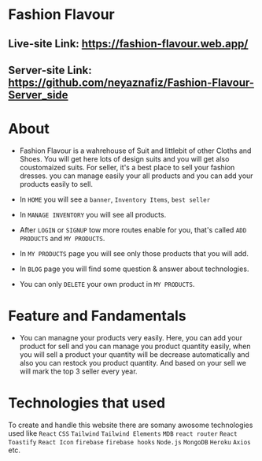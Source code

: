 # Fashion Flavour

## Live-site Link: https://fashion-flavour.web.app/

## Server-site Link: https://github.com/neyaznafiz/Fashion-Flavour-Server_side

# About

- Fashion Flavour is a wahrehouse of Suit and littlebit of other Cloths and Shoes. You will get here lots of design suits and you will get also coustomaized suits. For seller, it's a best place to sell your fashion dresses. you can manage easily your all products and you can add your products easily to sell.

- In `HOME` you will see a `banner`, `Inventory Items`, `best seller`
- In `MANAGE INVENTORY` you will see all products.
- After `LOGIN` or `SIGNUP` tow more routes enable for you, that's called `ADD PRODUCTS` and `MY PRODUCTS`.
- In `MY PRODUCTS` page you will see only those products that you will add.
- In `BLOG` page you will find some question & answer about technologies.
- You can only `DELETE` your own product in `MY PRODUCTS`.

# Feature and Fandamentals

- You can managne your products very easily. Here, you can add your product for sell and you can manage you product quantity easily, when you will sell a product your quantity will be decrease automatically and also you can restock you product quantity. And based on your sell we will mark the top 3 seller every year.

# Technologies that used

To create and handle this website there are somany awosome technologies used like `React` `CSS` `Tailwind` `Tailwind Elements` `MDB` `react router` `React Toastify` `React Icon` `firebase` `firebase hooks` `Node.js` `MongoDB` `Heroku` `Axios` etc.
